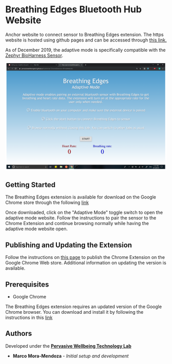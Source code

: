 # Breathing Edges Bluetooth Hub Website
Anchor website to connect sensor to Breathing Edges extension. The https website is hosted using github pages and can be accessed through [this link.](https://pervasivewellbeingtech.github.io/Subliminal-ChromeExtension-BTHubWebsite/)

As of December 2019, the adaptive mode is specifically compatible with the [Zephyr BioHarness Sensor](https://www.zephyranywhere.com/).

![Screenshot of Breathing Edges extension](https://github.com/PervasiveWellbeingTech/Subliminal-ChromeExtension-BTHubWebsite/blob/master/BE_Adaptive.png)

## Getting Started

The Breathing Edges extension is available for download on the Google Chrome store through the following [link](https://chrome.google.com/webstore/detail/breathing-edges/bfdgeibniodkfndpedigokbjkffoaboc?fbclid=IwAR2xAAuKU682uMxKVfOiMegXmB47ibh72AprPQ61DGwR8LritvmorKvHkD0)

Once downloaded, click on the "Adaptive Mode" toggle switch to open the adaptive mode website. Follow the instructions to pair the sensor to the Chrome Extension and continue browsing normally while having the adaptive mode website open.

## Publishing and Updating the Extension

Follow the instructions on [this page](https://developer.chrome.com/webstore/publish) to publish the Chrome Extension on the Google Chrome Web store. Additional information on updating the version is available. 

## Prerequisites

- Google Chrome

The Breathing Edges extension requires an updated version of the Google Chrome browser. You can download and install it by following the instructions in this [link](https://support.google.com/chrome/answer/95346?co=GENIE.Platform%3DDesktop&hl=en)

## Authors

Developed under the [**Pervasive Wellbeing Technology Lab**](http://med.stanford.edu/pervasivewellbeingtech.html)
* **Marco Mora-Mendoza** - *Initial setup and development*
